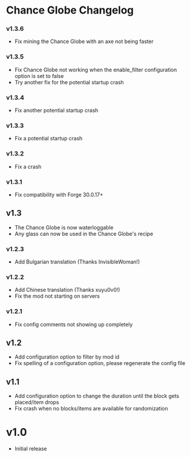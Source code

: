 # Chance Globe Changelog

### v1.3.6
- Fix mining the Chance Globe with an axe not being faster

### v1.3.5
- Fix Chance Globe not working when the enable_filter configuration option is set to false
- Try another fix for the potential startup crash

### v1.3.4
- Fix another potential startup crash

### v1.3.3
- Fix a potential startup crash

### v1.3.2
- Fix a crash

### v1.3.1
- Fix compatibility with Forge 30.0.17+

## v1.3
- The Chance Globe is now waterloggable
- Any glass can now be used in the Chance Globe's recipe

### v1.2.3
- Add Bulgarian translation (Thanks InvisibleWoman!)

### v1.2.2
- Add Chinese translation (Thanks xuyu0v0!)
- Fix the mod not starting on servers

### v1.2.1
- Fix config comments not showing up completely

## v1.2
- Add configuration option to filter by mod id
- Fix spelling of a configuration option, please regenerate the config file

## v1.1
- Add configuration option to change the duration until the block gets placed/item drops
- Fix crash when no blocks/items are available for randomization

# v1.0
- Initial release